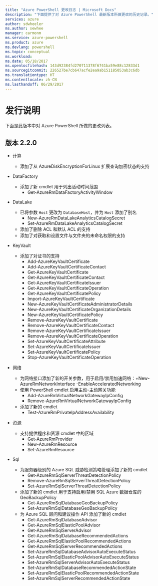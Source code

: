 ```yaml
---
title: "Azure PowerShell 更改日志 | Microsoft Docs"
description: "下面提供了对 Azure PowerShell 最新版本所做更改的历史记录。"
services: azure
author: sdwheeler
ms.author: sewhee
manager: carmonm
ms.service: azure-powershell
ms.product: azure
ms.devlang: powershell
ms.topic: conceptual
ms.workload: 
ms.date: 05/18/2017
ms.openlocfilehash: 143d92384fd270711378f6741ba59e88c12833d1
ms.sourcegitcommit: 226527be7cb647acfe2ea9ab151185053ab3c6db
ms.translationtype: HT
ms.contentlocale: zh-CN
ms.lasthandoff: 06/29/2017
---
```

# <a name="release-notes"></a>发行说明

下面是此版本中对 Azure PowerShell 所做的更改列表。

## <a name="version-220"></a>版本 2.2.0
* 计算
  - 添加了从 AzureDiskEncryptionForLinux 扩展查询加密状态的支持
* DataFactory
  - 添加了新 cmdlet 用于列出活动时间范围
    + Get-AzureRmDataFactoryActivityWindow
* DataLake
  - 已将参数 `Host` 更改为 `DatabaseHost`，并为 `Host` 添加了别名
    + New-AzureRmDataLakeAnalyticsCatalogSecret
    + Set-AzureRmDataLakeAnalyticsCatalogSecret
  - 添加了删除 ACL 和默认 ACL 的支持
  - 添加了对获取和设置文件与文件夹的未命名权限的支持
* KeyVault
  - 添加了对证书的支持
    + Add-AzureKeyVaultCertificate
    + Add-AzureKeyVaultCertificateContact
    + Get-AzureKeyVaultCertificate
    + Get-AzureKeyVaultCertificateContact
    + Get-AzureKeyVaultCertificateIssuer
    + Get-AzureKeyVaultCertificateOperation
    + Get-AzureKeyVaultCertificatePolicy
    + Import-AzureKeyVaultCertificate
    + New-AzureKeyVaultCertificateAdministratorDetails
    + New-AzureKeyVaultCertificateOrganizationDetails
    + New-AzureKeyVaultCertificatePolicy
    + Remove-AzureKeyVaultCertificate
    + Remove-AzureKeyVaultCertificateContact
    + Remove-AzureKeyVaultCertificateIssuer
    + Remove-AzureKeyVaultCertificateOperation
    + Set-AzureKeyVaultCertificateAttribute
    + Set-AzureKeyVaultCertificateIssuer
    + Set-AzureKeyVaultCertificatePolicy
    + Stop-AzureKeyVaultCertificateOperation
* 网络

  - 为网络接口添加了新的开关参数，用于启用/禁用加速网络：+New-AzureRmNetworkInterface -EnableAcceleratedNetworking
  - 使用 PowerShell cmdlet 启用主动-主动网关功能
    + Add-AzureRmVirtualNetworkGatewayIpConfig
    + Remove-AzureRmVirtualNetworkGatewayIpConfig
  - 添加了新的 cmdlet
    + Test-AzureRmPrivateIpAddressAvailability
* 资源
  - 支持提供程序和资源 cmdlet 中的区域
    + Get-AzureRmProvider
    + New-AzureRmResource
    + Set-AzureRmResource
* Sql
  - 为服务器级别的 Azure SQL 威胁检测策略管理添加了新的 cmdlet
    + Get-AzureRmSqlServerThreatDetectionPolicy
    + Remove-AzureRmSqlServerThreatDetectionPolicy
    + Set-AzureRmSqlServerThreatDetectionPolicy
  - 添加了新的 cmdlet 用于支持启用/禁用 SQL Azure 数据仓库的 GeoBackupPolicy
    + Get-AzureRmSqlDatabaseGeoBackupPolicy
    + Set-AzureRmSqlDatabaseGeoBackupPolicy
  - 为 Azure SQL 顾问和建议操作 API 添加了新的 cmdlet
    + Get-AzureRmSqlDatabaseAdvisor
    + Get-AzureRmSqlElasticPoolAdvisor
    + Get-AzureRmSqlServerAdvisor
    + Get-AzureRmSqlDatabaseRecommendedActions
    + Get-AzureRmSqlElasticPoolRecommendedActions
    + Get-AzureRmSqlServerRecommendedActions
    + Set-AzureRmSqlDatabaseAdvisorAutoExecuteStatus
    + Set-AzureRmSqlElasticPoolAdvisorAutoExecuteStatus
    + Set-AzureRmSqlServerAdvisorAutoExecuteStatus
    + Set-AzureRmSqlDatabaseRecommendedActionState
    + Set-AzureRmSqlElasticPoolRecommendedActionState
    + Set-AzureRmSqlServerRecommendedActionState
